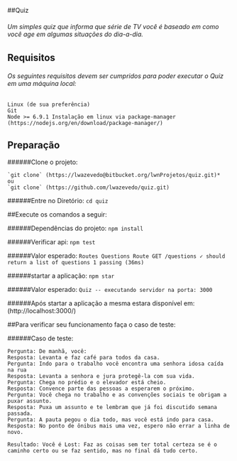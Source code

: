 ##Quiz
###### Um simples quiz que informa que série de TV você é baseado em como você age em algumas situações do dia-a-dia.

## Requisitos
###### Os seguintes requisitos devem ser cumpridos para poder executar o Quiz em uma máquina local:
```
Linux (de sua preferência)
Git
Node >= 6.9.1 Instalação em linux via package-manager (https://nodejs.org/en/download/package-manager/)
```

## Preparação

######Clone o projeto:
```
`git clone` (https://lwazevedo@bitbucket.org/lwnProjetos/quiz.git)* 
ou 
`git clone` (https://github.com/lwazevedo/quiz.git)
```

######Entre no Diretório: `cd quiz`

##Execute os comandos a seguir:

######Dependências do projeto: `npm install`

######Verificar api: `npm test`

######Valor esperado: `Routes Questions Route GET /questions ✓ should return a list of questions 1 passing (36ms)` 

######startar a aplicação: `npm star`

######Valor esperado: `Quiz -- executando servidor na porta: 3000`

######Após startar a aplicação a mesma estara disponível em: (http://localhost:3000/)


##Para verificar seu funcionamento faça o caso de teste: 

######Caso de teste: 
 ```	
 Pergunta: De manhã, você:
 Resposta: Levanta e faz café para todos da casa.
 Pergunta: Indo para o trabalho você encontra uma senhora idosa caída na rua
 Resposta: Levanta a senhora e jura protegê-la com sua vida.
 Pergunta: Chega no prédio e o elevador está cheio.
 Resposta: Convence parte das pessoas a esperarem o próximo.
 Pergunta: Você chega no trabalho e as convenções sociais te obrigam a puxar assunto.
 Resposta: Puxa um assunto e te lembram que já foi discutido semana passada.
 Pergunta: A pauta pegou o dia todo, mas você está indo para casa.
 Resposta: No ponto de ônibus mais uma vez, espero não errar a linha de novo.
 ```
`Resultado: Você é Lost: Faz as coisas sem ter total certeza se é o caminho certo ou se faz sentido, mas no final dá tudo certo.`


 